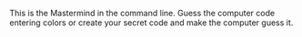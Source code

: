This is the Mastermind in the command line. Guess the computer code entering
colors or create your secret code and make the computer guess it.
